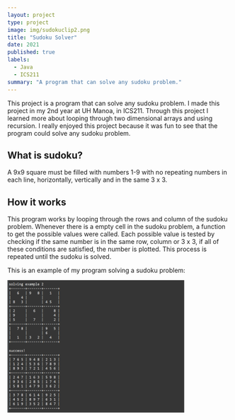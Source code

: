 ```yaml
---
layout: project
type: project
image: img/sudokuclip2.png
title: "Sudoku Solver"
date: 2021
published: true
labels:
  - Java
  - ICS211
summary: "A program that can solve any sudoku problem."
---
```


This project is a program that can solve any sudoku problem. I made this project in my 2nd year at UH Manoa, in ICS211. Through this project I learned more about looping through two dimensional arrays and using recursion. I really enjoyed this project because it was fun to see that the program could solve any sudoku problem.

## What is sudoku?

A 9x9 square must be filled with numbers 1-9 with no repeating numbers in each line, horizontally, vertically and in the same 3 x 3.

## How it works

This program works by looping through the rows and column of the sudoku problem. Whenever there is a empty cell in the sudoku problem, a function to get the possible values were called. Each possible value is tested by checking if the same number is in the same row, column or 3 x 3, if all of these conditions are satisfied, the number is plotted. This process is repeated until the sudoku is solved.

This is an example of my program solving a sudoku problem:

<img class="resize" src="../img/sudoku-solver.png" style="width:400px; height:300px">
